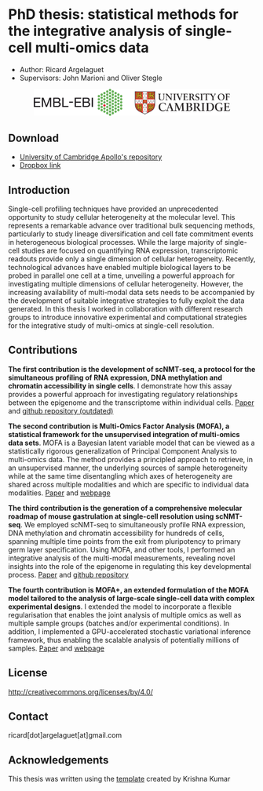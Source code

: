 # PhD thesis: statistical methods for the integrative analysis of single-cell multi-omics data

- Author: Ricard Argelaguet  
- Supervisors: John Marioni and Oliver Stegle  

<center>
<img src="Figs/both_logos.png" width="400"/>
</center>

## Download

- [University of Cambridge Apollo's repository](https://www.repository.cam.ac.uk/handle/1810/315822)  
- [Dropbox link](https://www.dropbox.com/s/4j7gasasvck206j/thesis.pdf?dl=0)


## Introduction

Single-cell profiling techniques have provided an unprecedented opportunity to study cellular heterogeneity at the molecular level. This represents a remarkable advance over traditional bulk sequencing methods, particularly to study lineage diversification and cell fate commitment events in heterogeneous biological processes. While the large majority of single-cell studies are focused on quantifying RNA expression, transcriptomic readouts provide only a single dimension of cellular heterogeneity. Recently, technological advances have enabled multiple biological layers to be probed in parallel one cell at a time, unveiling a powerful approach for investigating multiple dimensions of cellular heterogeneity. However, the increasing availability of multi-modal data sets needs to be accompanied by the development of suitable integrative strategies to fully exploit the data generated. In this thesis I worked in collaboration with different research groups to introduce innovative experimental and computational strategies for the integrative study of multi-omics at single-cell resolution.

## Contributions

**The first contribution is the development of scNMT-seq, a protocol for the simultaneous profiling of RNA expression, DNA methylation and chromatin accessibility in single cells**. I demonstrate how this assay provides a powerful approach for investigating regulatory relationships between the epigenome and the transcriptome within individual cells. [Paper](https://www.nature.com/articles/s41467-018-03149-4) and [github repository (outdated)](https://github.com/PMBio/scNMT-seq)

**The second contribution is Multi-Omics Factor Analysis (MOFA), a statistical framework for the unsupervised integration of multi-omics data sets**. MOFA is a Bayesian latent variable model that can be viewed as a statistically rigorous generalization of Principal Component Analysis to multi-omics data. The method provides a principled approach to retrieve, in an unsupervised manner, the underlying sources of sample heterogeneity while at the same time disentangling which axes of heterogeneity are shared across multiple modalities and which are specific to individual data modalities. [Paper](https://www.embopress.org/doi/10.15252/msb.20178124) and [webpage](https://biofam.github.io/MOFA2/)

**The third contribution is the generation of a comprehensive molecular roadmap of mouse gastrulation at single-cell resolution using scNMT-seq**. We employed scNMT-seq to simultaneously profile RNA expression, DNA methylation and chromatin accessibility for hundreds of cells, spanning multiple time points from the exit from pluripotency to primary germ layer specification. Using MOFA, and other tools, I performed an integrative analysis of the multi-modal measurements, revealing novel insights into the role of the epigenome in regulating this key developmental process. [Paper](https://www.nature.com/articles/s41586-019-1825-8) and [github repository](https://github.com/rargelaguet/scnmt_gastrulation)

**The fourth contribution is MOFA+, an extended formulation of the MOFA model tailored to the analysis of large-scale single-cell data with complex experimental designs**. I extended the model to incorporate a flexible regularisation that enables the joint analysis of multiple omics as well as multiple sample groups (batches and/or experimental conditions). In addition, I implemented a GPU-accelerated stochastic variational inference framework, thus enabling the scalable analysis of potentially millions of samples. [Paper](https://genomebiology.biomedcentral.com/articles/10.1186/s13059-020-02015-1) and [webpage](https://biofam.github.io/MOFA2/)

## License

http://creativecommons.org/licenses/by/4.0/

## Contact

ricard[dot]argelaguet[at]gmail.com

## Acknowledgements 

This thesis was written using the [template](https://github.com/kks32/phd-thesis-template ) created by Krishna Kumar